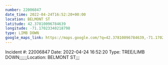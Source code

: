 ```yaml
---
number: 22006847
date_time: 2022-04-24T16:52:20+00:00
location: BELMONT ST
latitude: 42.37810096784639
longitude: -71.17023340218798
type: LIMB DOWN
google_maps_link: https://maps.google.com/?q=42.37810096784639,-71.17023340218798
---
```


Incident #: 22006847   Date: 2022-04-24 16:52:20    Type: TREE/LIMB DOWN;;;;;;Location: BELMONT ST;;;
